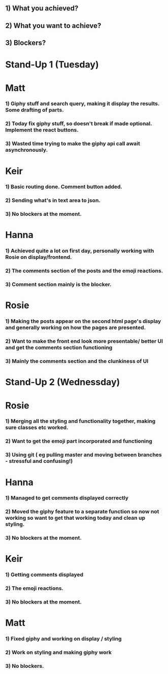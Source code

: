 ## 1) What you achieved?
## 2) What you want to achieve?
## 3) Blockers?

# Stand-Up 1 (Tuesday)

# Matt
### 1) Giphy stuff and search query, making it display the results. Some drafting of parts.
### 2) Today fix giphy stuff, so doesn't break if made optional. Implement the react buttons.
### 3) Wasted time trying to make the giphy api call await asynchronously. 

# Keir
### 1) Basic routing done. Comment button added.
### 2) Sending what's in text area to json. 
### 3) No blockers at the moment.

# Hanna
### 1) Achieved quite a lot on first day, personally working with Rosie on display/frontend.
### 2) The comments section of the posts and the emoji reactions. 
### 3) Comment section mainly is the blocker. 

# Rosie 
### 1) Making the posts appear on the second html page's display and generally working on how the pages are presented.
### 2) Want to make the front end look more presentable/ better UI and get the comments section functioning
### 3) Mainly the comments section and the clunkiness of UI 


# Stand-Up 2 (Wednessday)

# Rosie
### 1) Merging all the styling and functionality together, making sure classes etc worked.
### 2) Want to get the emoji part incorporated and functioning
### 3) Using git ( eg pulling master and moving between branches - stressful and confusing!)

# Hanna
### 1) Managed to get comments displayed correctly
### 2) Moved the giphy feature to a separate function so now not working so want to get that working today and clean up styling.
### 3) No blockers at the moment.

# Keir
### 1) Getting comments displayed
### 2) The emoji reactions. 
### 3) No blockers at the moment. 

# Matt 
### 1) Fixed giphy and working on display / styling
### 2) Work on styling and making giphy work
### 3) No blockers.
